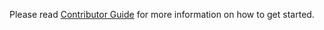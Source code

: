 Please read [Contributor Guide](.github/CONTRIBUTING_DOC/en-US/CONTRIBUTING.md) for more information on how to get started.
